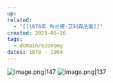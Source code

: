 ```yaml
---
up: 
related:
  - "[[1878年 布兰德-艾利森法案]]"
created: 2025-05-16
tags:
  - domain/economy
dates: 1878 - 1904
---
```



![image.png|147](https://s1.vika.cn/space/2025/05/15/522f81ff9b2a4e2c833dc8b38323576e)
![image.png|137](https://s1.vika.cn/space/2025/05/15/5a9edf92c3d14331961f21f300f4383d)
